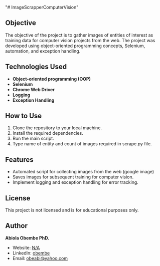 "# ImageScrapperComputerVision" 

## Objective

The objective of the project is to gather images of entities of interest as training data for computer vision projects from the web. The project was developed using object-oriented programming concepts, Selenium, automation, and exception handling.

## Technologies Used

- **Object-oriented programming (OOP)**
- **Selenium**
- **Chrome Web Driver**
- **Logging**
- **Exception Handling**

## How to Use

1. Clone the repository to your local machine.
2. Install the required dependencies.
3. Run the main script.
4. Type name of entity and count of images required in scrape.py file.

## Features

- Automated script for collecting images  from the web (google image)
- Saves images for subsequent training for computer vision.
- Implement logging and exception handling for error tracking.

## License

This project is not licensed and is for educational purposes only.

## Author

**Abiola Obembe PhD.**
- Website: [N/A](link_to_website)
- LinkedIn: [obembe](https://www.linkedin.com/in/obembe/)
- Email: obeabi@yahoo.com
